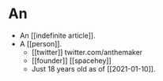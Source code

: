 # An

- An [[indefinite article]].
- A [[person]].
  - [[twitter]] twitter.com/anthemaker
  - [[founder]] [[spacehey]]
  - Just 18 years old as of [[2021-01-10]].


